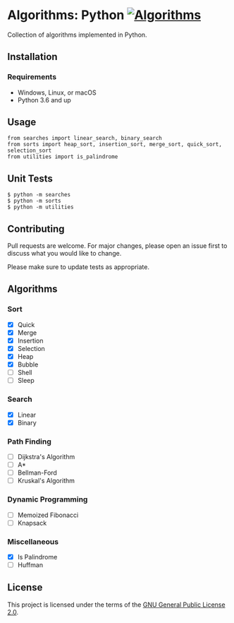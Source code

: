 
# Algorithms: Python [![Algorithms](https://img.shields.io/github/license/mtuopensource/Algorithms.svg)](https://github.com/mtuopensource/Algorithms)

Collection of algorithms implemented in Python. 

## Installation

### Requirements
* Windows, Linux, or macOS
* Python 3.6 and up

## Usage
```
from searches import linear_search, binary_search
from sorts import heap_sort, insertion_sort, merge_sort, quick_sort, selection_sort
from utilities import is_palindrome
```

## Unit Tests
```
$ python -m searches
$ python -m sorts
$ python -m utilities
```

## Contributing
Pull requests are welcome. For major changes, please open an issue first to discuss what you would like to change.

Please make sure to update tests as appropriate.

## Algorithms
### Sort
- [x] Quick
- [x] Merge
- [x] Insertion
- [x] Selection
- [x] Heap
- [x] Bubble
- [ ] Shell
- [ ] Sleep
### Search
- [x] Linear
- [x] Binary
### Path Finding
- [ ] Dijkstra's Algorithm
- [ ] A*
- [ ] Bellman-Ford
- [ ] Kruskal's Algorithm
### Dynamic Programming
- [ ] Memoized Fibonacci
- [ ] Knapsack
### Miscellaneous
- [x] Is Palindrome
- [ ] Huffman
## License
This project is licensed under the terms of the [GNU General Public License 2.0](https://choosealicense.com/licenses/gpl-2.0/).
